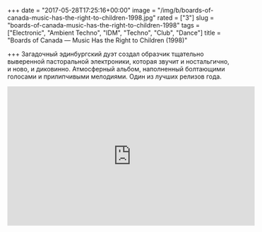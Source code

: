 +++
date = "2017-05-28T17:25:16+00:00"
image = "/img/b/boards-of-canada-music-has-the-right-to-children-1998.jpg"
rated = ["3"]
slug = "boards-of-canada-music-has-the-right-to-children-1998"
tags = ["Electronic", "Ambient Techno", "IDM", "Techno", "Club", "Dance"]
title = "Boards of Canada — Music Has the Right to Children (1998)"

+++
Загадочный эдинбургский дуэт создал образчик тщательно выверенной пасторальной электроники, которая звучит и&nbsp;ностальгично, и&nbsp;ново, и&nbsp;диковинно. Атмосферный альбом, наполненный болтающими голосами и&nbsp;прилипчивыми мелодиями. Один из&nbsp;лучших релизов года.

<iframe width="560" height="315" src="https://www.youtube.com/embed/kqgqVGKWuDU" frameborder="0" allowfullscreen></iframe>